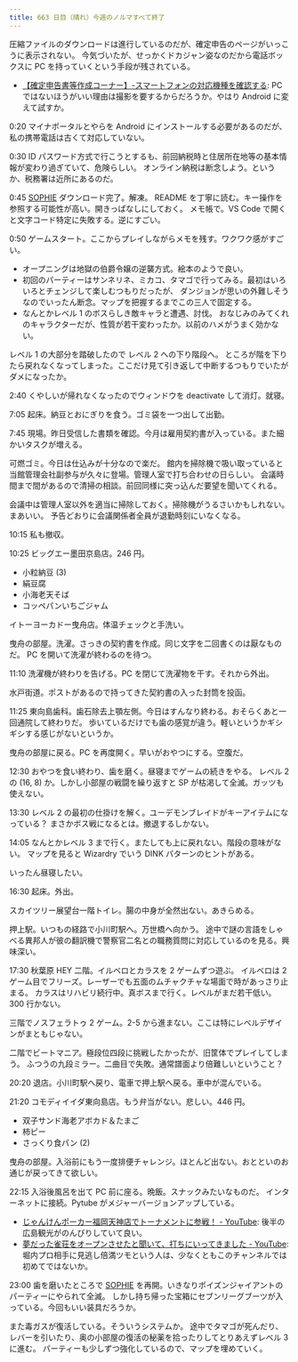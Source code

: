 ```yaml
---
title: 663 日目（晴れ）今週のノルマすべて終了
---
```


圧縮ファイルのダウンロードは進行しているのだが、確定申告のページがいっこうに表示されない。
今気づいたが、せっかくドカジャン姿なのだから電話ボックスに PC を持っていくという手段が残されている。

* [【確定申告書等作成コーナー】-スマートフォンの対応機種を確認する](https://www.keisan.nta.go.jp/r3yokuaru/cat1/cat12/cat121/cid612.html):
  PC ではないほうがいい理由は撮影を要するからだろうか。やはり Android に変えて試すか。

0:20 マイナポータルとやらを Android にインストールする必要があるのだが、私の携帯電話は古くて対応していない。

0:30 ID パスワード方式で行こうとするも、前回納税時と住居所在地等の基本情報が変わり過ぎていて、危険らしい。
オンライン納税は断念しよう。というか、税務署は近所にあるのだ。

0:45 [SOPHIE][dtp22] ダウンロード完了。解凍。
README を丁寧に読む。キー操作を参照する可能性が高い。開きっぱなしにしておく。
メモ帳で。VS Code で開くと文字コード特定に失敗する。逆にすごい。

0:50 ゲームスタート。ここからプレイしながらメモを残す。ワクワク感がすごい。

* オープニングは地獄の伯爵令嬢の逆襲方式。絵本のようで良い。
* 初回のパーティーはサンネリネ、ミカコ、タマゴで行ってみる。最初はいろいろとチェンジして楽しむつもりだったが、
  ダンジョンが思いの外難しそうなのでいったん断念。マップを把握するまでこの三人で固定する。
* なんとかレベル 1 のボスらしき敵キャラと遭遇、討伐。
  おなじみのみてくれのキャラクターだが、性質が若干変わったか。以前のハメがうまく効かない。

レベル 1 の大部分を踏破したので レベル 2 への下り階段へ。
ところが階を下りたら戻れなくなってしまった。ここだけ見て引き返して中断するつもりでいたがダメになったか。

2:40 くやしいが帰れなくなったのでウィンドウを deactivate して消灯。就寝。

7:05 起床。納豆とおにぎりを食う。ゴミ袋を一つ出して出勤。

7:45 現場。昨日受信した書類を確認。今月は雇用契約書が入っている。また細かいタスクが増える。

可燃ゴミ。今日は仕込みが十分なので楽だ。
館内を掃除機で吸い取っていると当館管理会社副参与が久々に登場。管理人室で打ち合わせの日らしい。
会議時間まで間があるので清掃の相談。前回同様に突っ込んだ要望を聞いてくれる。

会議中は管理人室以外を適当に掃除しておく。掃除機がうるさいかもしれない。まあいい。
予告どおりに会議関係者全員が退勤時刻にいなくなる。

10:15 私も撤収。

10:25 ビッグエー墨田京島店。246 円。

* 小粒納豆 (3)
* 絹豆腐
* 小海老天そば
* コッペパンいちごジャム

イトーヨーカドー曳舟店。体温チェックと手洗い。

曳舟の部屋。洗濯。さっきの契約書を作成。同じ文字を二回書くのは厭なものだ。
PC を開いて洗濯が終わるのを待つ。

11:10 洗濯機が終わりを告げる。PC を閉じて洗濯物を干す。それから外出。

水戸街道。ポストがあるので持ってきた契約書の入った封筒を投函。

11:25 東向島歯科。歯石除去上顎左側。今日はすんなり終わる。おそらくあと一回通院して終わりだ。
歩いているだけでも歯の感覚が違う。軽いというかギシギシする感じがないというか。

曳舟の部屋に戻る。PC を再度開く。早いがおやつにする。空腹だ。

12:30 おやつを食い終わり、歯を磨く。昼寝までゲームの続きをやる。
レベル 2 の (16, 8) か。しかし小部屋の戦闘を繰り返すと SP が枯渇して全滅。ガッツも使えない。

13:30 レベル 2 の最初の仕掛けを解く。ユーデモンブレイドがキーアイテムになっている？
まさかボス戦になるとは。撤退するしかない。

14:05 なんとかレベル 3 まで行く。またしても上に戻れない。階段の意味がない。
マップを見ると Wizardry でいう DINK パターンのヒントがある。

いったん昼寝したい。

16:30 起床。外出。

スカイツリー展望台一階トイレ。腸の中身が全然出ない。あきらめる。

押上駅。いつもの経路で小川町駅へ。万世橋へ向かう。
途中で謎の言語をしゃべる異邦人が彼の翻訳機で警察官二名との職務質問に対応しているのを見る。興味深い。

17:30 秋葉原 HEY 二階。イルベロとカラスを 2 ゲームずつ遊ぶ。
イルベロは 2 ゲーム目でフリーズ。レーザーでも五面のムチャクチャな場面で時があっさり止まる。
カラスはリハビリ続行中。真ボスまで行く。レベルがまだ若干低い。300 行かない。

三階でノスフェラトゥ 2 ゲーム。2-5 から進まない。ここは特にレベルデザインがまともじゃない。

二階でビートマニア。極段位四段に挑戦したかったが、旧筐体でプレイしてしまう。
ふつうの九段ミラー。二曲目で失敗。通常譜面より倍難しいということ？

20:20 退店。小川町駅へ戻り、電車で押上駅へ戻る。車中が混んでいる。

21:20 コモディイイダ東向島店。もう弁当がない。悲しい。446 円。

* 双子サンド海老アボカド＆たまご
* 柿ピー
* さっくり食パン (2)

曳舟の部屋。入浴前にもう一度排便チャレンジ。ほとんど出ない。おとといのお通じが戻ってきて欲しい。

22:15 入浴後風呂を出て PC 前に座る。晩飯。スナックみたいなものだ。
インターネットに接続。Pytube がメジャーバージョンアップしている。

* [じゃんけんポーカー福岡天神店でトーナメントに参戦！ - YouTube](https://www.youtube.com/watch?v=_xIvns1oWUc):
  後半の広島観光がのんびりしていて良い。
* [夢だった雀荘をオープンさせたと聞いて、打ちにいってきました - YouTube](https://www.youtube.com/watch?v=XOVtt69DvjE):
  堀内プロ相手に見逃し倍満ツモという人は、少なくともこのチャンネルでは初めてではないか。

23:00 歯を磨いたところで [SOPHIE][dtp22] を再開。いきなりポイズンジャイアントのパーティーにやられて全滅。
しかし持ち帰った宝箱にセブンリーグブーツが入っている。今回もいい装具だろうか。

また毒ガスが復活している。そういうシステムか。
途中でタマゴが死んだり、レバーを引いたり、奥の小部屋の復活の秘薬を拾ったりしてとりあえずレベル 3 に進む。
パーティーも少しずつ強化しているので、マップを埋めていく。

[dtp22]: https://wodifes.net/game/show/469
